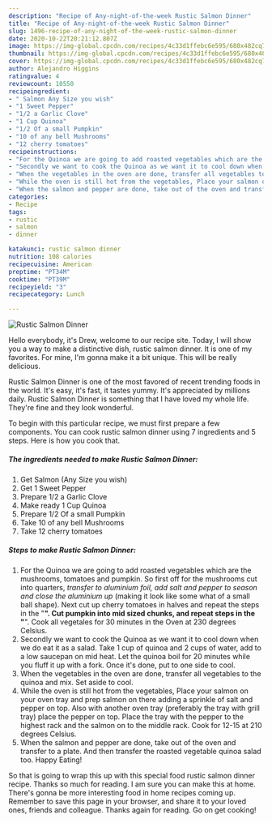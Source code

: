 ```yaml
---
description: "Recipe of Any-night-of-the-week Rustic Salmon Dinner"
title: "Recipe of Any-night-of-the-week Rustic Salmon Dinner"
slug: 1496-recipe-of-any-night-of-the-week-rustic-salmon-dinner
date: 2020-10-22T20:21:12.807Z
image: https://img-global.cpcdn.com/recipes/4c33d1ffebc6e595/680x482cq70/rustic-salmon-dinner-recipe-main-photo.jpg
thumbnail: https://img-global.cpcdn.com/recipes/4c33d1ffebc6e595/680x482cq70/rustic-salmon-dinner-recipe-main-photo.jpg
cover: https://img-global.cpcdn.com/recipes/4c33d1ffebc6e595/680x482cq70/rustic-salmon-dinner-recipe-main-photo.jpg
author: Alejandro Higgins
ratingvalue: 4
reviewcount: 10550
recipeingredient:
- " Salmon Any Size you wish"
- "1 Sweet Pepper"
- "1/2 a Garlic Clove"
- "1 Cup Quinoa"
- "1/2 Of a small Pumpkin"
- "10 of any bell Mushrooms"
- "12 cherry tomatoes"
recipeinstructions:
- "For the Quinoa we are going to add roasted vegetables which are the mushrooms, tomatoes and pumpkin. So first off for the mushrooms cut into quarters, *transfer to aluminium foil, add salt and pepper to season and close the aluminium up* (making it look like some what of a small ball shape). Next cut up cherry tomatoes in halves and repeat the steps in the &#34;**&#34;. Cut pumpkin into mid sized chunks, and repeat steps in the &#34;**&#34;. Cook all vegetales for 30 minutes in the Oven at 230 degrees Celsius."
- "Secondly we want to cook the Quinoa as we want it to cool down when we do eat it as a salad. Take 1 cup of quinoa and 2 cups of water, add to a low saucepan on mid heat. Let the quinoa boil for 20 minutes while you fluff it up with a fork. Once it&#39;s done, put to one side to cool."
- "When the vegetables in the oven are done, transfer all vegetables to the quinoa and mix. Set aside to cool."
- "While the oven is still hot from the vegetables, Place your salmon on your oven tray and prep salmon on there adding a sprinkle of salt and pepper on top. Also with another oven tray (preferably the tray with grill tray) place the pepper on top. Place the tray with the pepper to the highest rack and the salmon on to the middle rack. Cook for 12-15 at 210 degrees Celsius."
- "When the salmon and pepper are done, take out of the oven and transfer to a plate. And then transfer the roasted vegetable quinoa salad too. Happy Eating!"
categories:
- Recipe
tags:
- rustic
- salmon
- dinner

katakunci: rustic salmon dinner 
nutrition: 108 calories
recipecuisine: American
preptime: "PT34M"
cooktime: "PT39M"
recipeyield: "3"
recipecategory: Lunch

---
```



![Rustic Salmon Dinner](https://img-global.cpcdn.com/recipes/4c33d1ffebc6e595/680x482cq70/rustic-salmon-dinner-recipe-main-photo.jpg)

Hello everybody, it's Drew, welcome to our recipe site. Today, I will show you a way to make a distinctive dish, rustic salmon dinner. It is one of my favorites. For mine, I'm gonna make it a bit unique. This will be really delicious.

Rustic Salmon Dinner is one of the most favored of recent trending foods in the world. It's easy, it's fast, it tastes yummy. It's appreciated by millions daily. Rustic Salmon Dinner is something that I have loved my whole life. They're fine and they look wonderful.




To begin with this particular recipe, we must first prepare a few components. You can cook rustic salmon dinner using 7 ingredients and 5 steps. Here is how you cook that.

<!--inarticleads1-->

##### The ingredients needed to make Rustic Salmon Dinner:

1. Get  Salmon (Any Size you wish)
1. Get 1 Sweet Pepper
1. Prepare 1/2 a Garlic Clove
1. Make ready 1 Cup Quinoa
1. Prepare 1/2 Of a small Pumpkin
1. Take 10 of any bell Mushrooms
1. Take 12 cherry tomatoes




<!--inarticleads2-->

##### Steps to make Rustic Salmon Dinner:

1. For the Quinoa we are going to add roasted vegetables which are the mushrooms, tomatoes and pumpkin. So first off for the mushrooms cut into quarters, *transfer to aluminium foil, add salt and pepper to season and close the aluminium up* (making it look like some what of a small ball shape). Next cut up cherry tomatoes in halves and repeat the steps in the &#34;**&#34;. Cut pumpkin into mid sized chunks, and repeat steps in the &#34;**&#34;. Cook all vegetales for 30 minutes in the Oven at 230 degrees Celsius.
1. Secondly we want to cook the Quinoa as we want it to cool down when we do eat it as a salad. Take 1 cup of quinoa and 2 cups of water, add to a low saucepan on mid heat. Let the quinoa boil for 20 minutes while you fluff it up with a fork. Once it&#39;s done, put to one side to cool.
1. When the vegetables in the oven are done, transfer all vegetables to the quinoa and mix. Set aside to cool.
1. While the oven is still hot from the vegetables, Place your salmon on your oven tray and prep salmon on there adding a sprinkle of salt and pepper on top. Also with another oven tray (preferably the tray with grill tray) place the pepper on top. Place the tray with the pepper to the highest rack and the salmon on to the middle rack. Cook for 12-15 at 210 degrees Celsius.
1. When the salmon and pepper are done, take out of the oven and transfer to a plate. And then transfer the roasted vegetable quinoa salad too. Happy Eating!




So that is going to wrap this up with this special food rustic salmon dinner recipe. Thanks so much for reading. I am sure you can make this at home. There's gonna be more interesting food in home recipes coming up. Remember to save this page in your browser, and share it to your loved ones, friends and colleague. Thanks again for reading. Go on get cooking!
